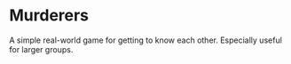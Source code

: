 # Murderers

A simple real-world game for getting to know each other.
Especially useful for larger groups.
